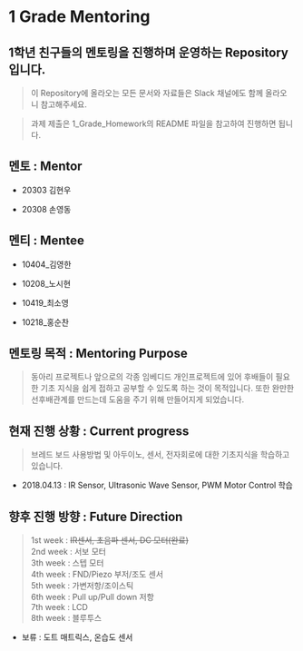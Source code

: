 ﻿# 1 Grade Mentoring


## 1학년 친구들의 멘토링을 진행하며 운영하는 Repository입니다.


>이 Repository에 올라오는 모든 문서와 자료들은 Slack 채널에도 함께 올라오니 참고해주세요.

>과제 제출은 1_Grade_Homework의 README 파일을 참고하여 진행하면 됩니다.


## 멘토 : Mentor

- 20303 김현우  

- 20308 손영동  


## 멘티 : Mentee

- 10404_김영한  

- 10208_노시현  

- 10419_최소영  

- 10218_홍순찬  

## 멘토링 목적 : Mentoring Purpose
>동아리 프로젝트나 앞으로의 각종 임베디드 개인프로젝트에 있어 후배들이 필요한 기초 지식을 쉽게 접하고 공부할 수 있도록 하는 것이 목적입니다. 
또한 완만한 선후배관계를 만드는데 도움을 주기 위해 만들어지게 되었습니다.
## 현재 진행 상황 : Current progress
>브레드 보드 사용방법 및 아두이노, 센서, 전자회로에 대한 기초지식을 학습하고 있습니다.
- 2018.04.13 : IR Sensor, Ultrasonic Wave Sensor, PWM Motor Control 학습 
## 향후 진행 방향 : Future Direction
>1st week : ~~IR센서, 초음파 센서, DC 모터(완료)~~   
>2nd week : 서보 모터  
>3th week : 스텝 모터  
>4th week : FND/Piezo 부저/조도 센서  
>5th week : 가변저항/조이스틱  
>6th week : Pull up/Pull down 저항  
>7th week : LCD  
>8th week : 블루투스  
- 보류 : 도트 매트릭스, 온습도 센서  

     




